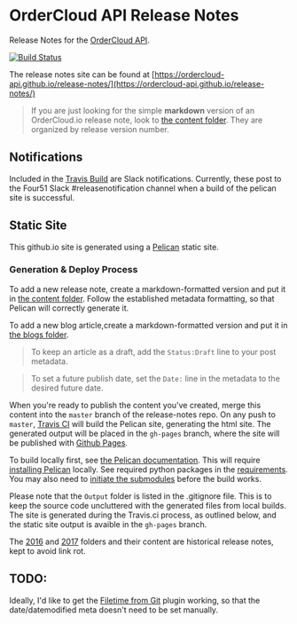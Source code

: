 
# OrderCloud API Release Notes

Release Notes for the [OrderCloud API](). 

[![Build Status](https://travis-ci.org/ordercloud-api/release-notes.svg?branch=master)](https://travis-ci.org/ordercloud-api/release-notes)

The release notes site can be found at [https://ordercloud-api.github.io/release-notes/](https://ordercloud-api.github.io/release-notes/)

> If you are just looking for the simple **markdown** version of an OrderCloud.io release note, look to [the content folder](/content). They are organized by release version number.

## Notifications

Included in the [Travis Build](.travis.yml) are Slack notifications. Currently, these post to the Four51 Slack #releasenotification channel when a build of the pelican site is successful. 

## Static Site

This github.io site is generated using a [Pelican](https://blog.getpelican.com/) static site.

### Generation & Deploy Process 

To add a new release note, create a markdown-formatted version and put it in [the content folder](/content). Follow the established metadata formatting, so that Pelican will correctly generate it. 

To add a new blog article,create a markdown-formatted version and put it in [the blogs folder](/content/blogs). 

> To keep an article as a draft, add the `Status:Draft` line to your post metadata.

> To set a future publish date, set the `Date:` line in the metadata to the desired future date. 

When you're ready to publish the content you've created, merge this content into the `master` branch of the release-notes repo. On any push to `master`, [Travis CI](https://travis-ci.org/ordercloud-api/release-notes.svg?branch=master) will build the Pelican site, generating the html site. The generated output will be placed in the `gh-pages` branch, where the site will be published with [Github Pages](https://help.github.com/categories/github-pages-basics/).

To build locally first, see [the Pelican documentation](http://docs.getpelican.com/en/stable/publish.html#). This will require [installing Pelican](http://docs.getpelican.com/en/stable/install.html) locally. See required python packages in the [requirements](requirements.txt). You may also need to [initiate the submodules](https://stackoverflow.com/a/3796947/173416) before the build works.

Please note that the `Output` folder is listed in the .gitignore file. This is to keep the source code uncluttered with the generated files from local builds. The site is generated during the Travis.ci process, as outlined below, and the static site output is avaible in the `gh-pages` branch.

The [2016](/2016) and [2017](/2017) folders and their content are historical release notes, kept to avoid link rot.


## TODO:

Ideally, I'd like to get the [Filetime from Git](https://github.com/getpelican/pelican-plugins/tree/master/filetime_from_git) plugin working, so that the date/datemodified meta doesn't need to be set manually. 


